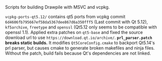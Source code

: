 Scripts for building Drawpile with MSVC and vcpkg.

`vcpkg-ports-qt5.12/` contains qt5 ports from vcpkg commit `6d4606fb795667ef58da5367dee867d6a350fff5` (Last commit with Qt 5.12), `kf5archive`, `freetype` and `openssl` (Qt5.12 only seems to be compatible with openssl 1.1).
Applied extra patches on `qt5-base` and fixed the source download url to use `https://download.qt.io/archive/`.
**`prl_parser.patch` breaks static builds.** It modifies `Qt5CoreConfig.cmake` to backport Qt5.14's prl parser, but causes cmake to generate broken makefiles and ninja files. Without the patch, build fails because Qt's dependencies are not linked.
